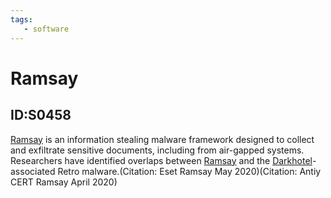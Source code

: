 ```yaml
---
tags:
   - software
---
```

# Ramsay
## ID:S0458
[Ramsay](software/S0458) is an information stealing malware framework designed to collect and exfiltrate sensitive documents, including from air-gapped systems. Researchers have identified overlaps between [Ramsay](software/S0458) and the [Darkhotel](groups/G0012)-associated Retro malware.(Citation: Eset Ramsay May 2020)(Citation: Antiy CERT Ramsay April 2020)
